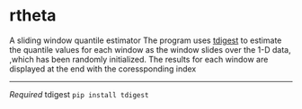 # rtheta
A sliding window quantile estimator
The program uses [tdigest](https://github.com/CamDavidsonPilon/tdigest) to estimate the quantile values for each window as the window slides over the 1-D data, ,which has been randomly initialized.
The results for each window are displayed at the end with the coressponding index
___
*Required* tdigest
````pip install tdigest````
